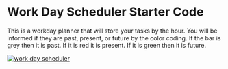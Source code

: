 # Work Day Scheduler Starter Code
This is a workday planner that will store your tasks by the hour.
You will be informed if they are past, present, or future by the color coding. If the bar is grey then it is past.
If it is red it is present. If it is green then it is future.

[![work day scheduler](https://twfb29.github.io/work-day-scheduler/)](https://twfb29.github.io/work-day-scheduler/)

